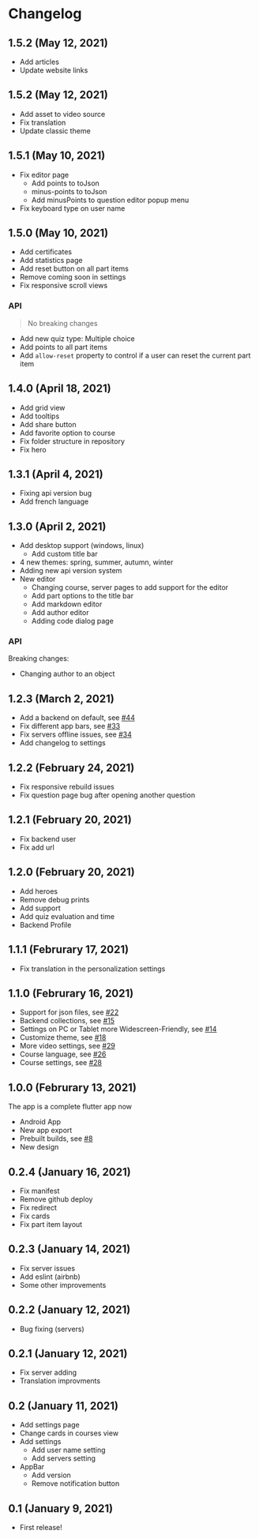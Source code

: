 # Changelog

## 1.5.2 (May 12, 2021)

* Add articles
* Update website links

## 1.5.2 (May 12, 2021)

* Add asset to video source
* Fix translation
* Update classic theme

## 1.5.1 (May 10, 2021)

* Fix editor page
  * Add points to toJson
  * minus-points to toJson
  * Add minusPoints to question editor popup menu
* Fix keyboard type on user name

## 1.5.0 (May 10, 2021)

* Add certificates
* Add statistics page
* Add reset button on all part items
* Remove coming soon in settings
* Fix responsive scroll views

### API

> No breaking changes

* Add new quiz type: Multiple choice
* Add points to all part items
* Add `allow-reset` property to control if a user can reset the current part item

## 1.4.0 (April 18, 2021)

* Add grid view
* Add tooltips
* Add share button
* Add favorite option to course
* Fix folder structure in repository
* Fix hero

## 1.3.1 (April 4, 2021)

* Fixing api version bug
* Add french language

## 1.3.0 (April 2, 2021)

* Add desktop support (windows, linux)
  * Add custom title bar
* 4 new themes: spring, summer, autumn, winter
* Adding new api version system
* New editor
  * Changing course, server pages to add support for the editor
  * Add part options to the title bar
  * Add markdown editor
  * Add author editor
  * Adding code dialog page

### API

Breaking changes:

* Changing author to an object

## 1.2.3 (March 2, 2021)

* Add a backend on default, see [#44](https://github.com/LinwoodCloud/dev_doctor/issues/44)
* Fix different app bars, see [#33](https://github.com/LinwoodCloud/dev_doctor/issues/33)
* Fix servers offline issues, see [#34](https://github.com/LinwoodCloud/dev_doctor/issues/34)
* Add changelog to settings

## 1.2.2 (February 24, 2021)

* Fix responsive rebuild issues
* Fix question page bug after opening another question

## 1.2.1 (February 20, 2021)

* Fix backend user
* Fix add url

## 1.2.0 (February 20, 2021)

* Add heroes
* Remove debug prints
* Add support
* Add quiz evaluation and time
* Backend Profile

## 1.1.1 (Februrary 17, 2021)

* Fix translation in the personalization settings

## 1.1.0 (Februrary 16, 2021)

* Support for json files, see [#22](https://github.com/LinwoodCloud/dev_doctor/issues/22)
* Backend collections, see [#15](https://github.com/LinwoodCloud/dev_doctor/issues/15)
* Settings on PC or Tablet more Widescreen-Friendly, see [#14](https://github.com/LinwoodCloud/dev_doctor/issues/14)
* Customize theme, see [#18](https://github.com/LinwoodCloud/dev_doctor/issues/18)
* More video settings, see [#29](https://github.com/LinwoodCloud/dev_doctor/issues/29)
* Course language, see [#26](https://github.com/LinwoodCloud/dev_doctor/issues/26)
* Course settings, see [#28](https://github.com/LinwoodCloud/dev_doctor/issues/28)

## 1.0.0 (Februrary 13, 2021)

The app is a complete flutter app now

* Android App
* New app export
* Prebuilt builds, see [#8](https://github.com/LinwoodCloud/dev_doctor/issues/8)
* New design

## 0.2.4 (January 16, 2021)

* Fix manifest
* Remove github deploy
* Fix redirect
* Fix cards
* Fix part item layout

## 0.2.3 (January 14, 2021)

* Fix server issues
* Add eslint (airbnb)
* Some other improvements

## 0.2.2 (January 12, 2021)

* Bug fixing (servers)

## 0.2.1 (January 12, 2021)

* Fix server adding
* Translation improvments

## 0.2 (January 11, 2021)

* Add settings page
* Change cards in courses view
* Add settings
  * Add user name setting
  * Add servers setting
* AppBar
  * Add version
  * Remove notification button

## 0.1 (January 9, 2021)

* First release!
